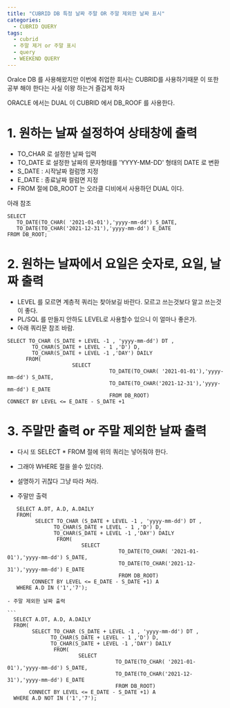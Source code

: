 ```yaml
---
title: "CUBRID DB 특정 날짜 주말 OR 주말 제외한 날짜 표시"
categories:
  - CUBRID QUERY
tags:
  - cubrid
  - 주말 제거 or 주말 표시
  - query
  - WEEKEND QUERY
---
```



Oralce DB 를 사용해왔지만 이번에 취업한 회사는 CUBRID를 사용하기때문 이 또한 공부 해야 한다는 사실
이왕 하는거 즐겁게 하자

ORACLE 에서는 DUAL 이 CUBRID 에서 DB_ROOF 를 사용한다.


# 1. 원하는 날짜 설정하여 상태창에 출력

  - TO_CHAR 로 설정한 날짜 입력
  - TO_DATE 로 설정한 날짜의 문자형태를 'YYYY-MM-DD' 형태의 DATE 로 변환
  - S_DATE : 시작날짜 컬럼명 지정
  - E_DATE : 종료날짜 컬럼면 지정
  - FROM 절에 DB_ROOT 는 오라클 디비에서 사용하던 DUAL 이다.

아래 참조
   ```
   SELECT 
      TO_DATE(TO_CHAR( '2021-01-01'),'yyyy-mm-dd') S_DATE,
      TO_DATE(TO_CHAR('2021-12-31'),'yyyy-mm-dd') E_DATE
   FROM DB_ROOT;
   ```
   

# 2. 원하는 날짜에서 요일은 숫자로, 요일, 날짜 출력
   - LEVEL 를 모르면 계층적 쿼리는 찾아보길 바란다. 모르고 쓰는것보다 알고 쓰는것이 좋다.
   - PL/SQL 를 만들지 안하도 LEVEL로 사용할수 있으니 이 얼마나 좋은가.
   - 아래 쿼리문 참조 바람.
   ```
   SELECT TO_CHAR (S_DATE + LEVEL -1 , 'yyyy-mm-dd') DT ,
		   TO_CHAR(S_DATE + LEVEL - 1 ,'D') D,
		   TO_CHAR(S_DATE + LEVEL -1 ,'DAY') DAILY
		 FROM(
		 				SELECT 
		 							TO_DATE(TO_CHAR( '2021-01-01'),'yyyy-mm-dd') S_DATE,
									TO_DATE(TO_CHAR('2021-12-31'),'yyyy-mm-dd') E_DATE
									FROM DB_ROOT)							
   CONNECT BY LEVEL <= E_DATE - S_DATE +1
   ```


# 3. 주말만 출력 or 주말 제외한 날짜 출력
   - 다시 또 SELECT * FROM 절에 위의 쿼리는 넣어줘야 한다.
   - 그래야 WHERE 절을 쓸수 있더라.
   - 설명하기 귀찮다 그냥 따라 쳐라.

   - 주말만 출력
   ```
      SELECT A.DT, A.D, A.DAILY
      FROM(
            SELECT TO_CHAR (S_DATE + LEVEL -1 , 'yyyy-mm-dd') DT ,
		          TO_CHAR(S_DATE + LEVEL - 1 ,'D') D,
		          TO_CHAR(S_DATE + LEVEL -1 ,'DAY') DAILY
		           FROM(
		 			   	   SELECT 
		 					   		   TO_DATE(TO_CHAR( '2021-01-01'),'yyyy-mm-dd') S_DATE,
							   		   TO_DATE(TO_CHAR('2021-12-31'),'yyyy-mm-dd') E_DATE
							   		   FROM DB_ROOT)							
           CONNECT BY LEVEL <= E_DATE - S_DATE +1) A
      WHERE A.D IN ('1','7');
   ```
    - 주말 제외한 날짜 출력

    ```
      SELECT A.DT, A.D, A.DAILY
      FROM(
            SELECT TO_CHAR (S_DATE + LEVEL -1 , 'yyyy-mm-dd') DT ,
		          TO_CHAR(S_DATE + LEVEL - 1 ,'D') D,
		          TO_CHAR(S_DATE + LEVEL -1 ,'DAY') DAILY
		           FROM(
		 			   	   SELECT 
		 					   		   TO_DATE(TO_CHAR( '2021-01-01'),'yyyy-mm-dd') S_DATE,
							   		   TO_DATE(TO_CHAR('2021-12-31'),'yyyy-mm-dd') E_DATE
							   		   FROM DB_ROOT)							
           CONNECT BY LEVEL <= E_DATE - S_DATE +1) A
      WHERE A.D NOT IN ('1','7');
   ```

  
